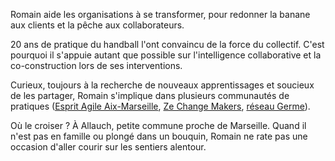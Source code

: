 ﻿---
name: Romain Vignes
bulle1: Nous traversons la rivière en nous
bulle2: appuyant sur les pierres, à tâtons
bulle3: -- Deng Xiaoping
image: /images/portraits/romainV.jpg
hashtag: '#ThinkDifferent'
job: Architecte d'expériences collaboratives
facebook: 
twitter: http://twitter.com/rvignes
linkedin: https://fr.linkedin.com/in/rvignes
blog: http://romain.vignes.me/
---
Romain aide les organisations à se transformer, pour redonner la banane aux clients et la pêche aux collaborateurs. 

20 ans de pratique du handball l'ont convaincu de la force du collectif. 
C'est pourquoi il s'appuie autant que possible sur l'intelligence collaborative et la co-construction lors de ses interventions.

Curieux, toujours à la recherche de nouveaux apprentissages et soucieux de les partager, 
Romain s'implique dans plusieurs communautés de pratiques ([Esprit Agile Aix-Marseille](http://www.meetup.com/fr-FR/Esprit-Agile-Aix-Marseille/), [Ze Change Makers](http://www.zechangemakers.com/), [réseau Germe](http://www.germe.com/)).

Où le croiser ? À Allauch, petite commune proche de Marseille. Quand il n'est pas en famille ou plongé dans un bouquin, Romain ne rate pas une occasion d'aller courir sur les sentiers alentour.